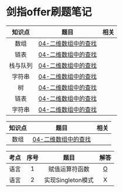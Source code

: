 # 剑指offer刷题笔记

| 知识点 | 题目 | 相关 |
|:---:|:---:|:---:|
| 数组 | [04-二维数组中的查找](04-二维数组中的查找.md) | | 查找 |
| 链表 | [04-二维数组中的查找](04-二维数组中的查找.md) | | `查找` |
| 栈与队列 | [04-二维数组中的查找](04-二维数组中的查找.md) | | `查找` |
| 字符串 | [04-二维数组中的查找](04-二维数组中的查找.md) | | `查找` |
| 树 | [04-二维数组中的查找](04-二维数组中的查找.md) | | `查找` |
| 链表 | [04-二维数组中的查找](04-二维数组中的查找.md) | | `查找` |
| 字符串 | [04-二维数组中的查找](04-二维数组中的查找.md) | | `查找` |

| 知识点 | 题目 | 相关 |
|:---:|:---:|:---:|
| 数组 | [04-二维数组中的查找](04-二维数组中的查找.md) | | 查找 |

| 考点 | 序号 | 题目 | 解答 |
|:---:|:---:|:---:|:---:|
| 语言 | 1 | 赋值运算符函数 | [O](剑指offer/1-赋值运算符函数.md) |
| 语言 | 2 | 实现Singleton模式 | X |
